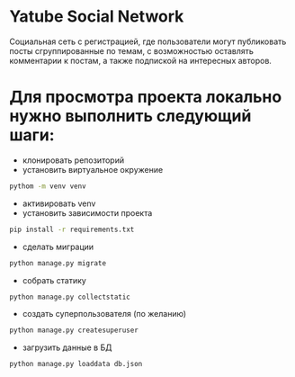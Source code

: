 # Yatube Social Network

Социальная сеть с регистрацией, где пользователи могут  публиковать посты сгруппированные по темам, с возможностью оставлять комментарии к постам, а также подпиской на интересных авторов.

# Для просмотра проекта локально нужно выполнить следующий шаги:

- клонировать репозиторий
- установить виртуальное окружение
```sh
pythom -m venv venv
```
- активировать venv
- установить зависимости проекта
```sh
pip install -r requirements.txt
```
- сделать миграции
```sh
python manage.py migrate
```
- собрать статику
```sh
python manage.py collectstatic
```
- создать суперпользователя (по желанию)
```sh
python manage.py createsuperuser
```
- загрузить данные в БД
```sh
python manage.py loaddata db.json
```